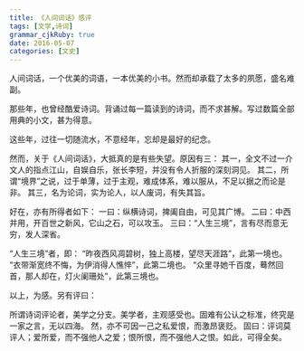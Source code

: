 ```yaml
---
title: 《人间词话》感评
tags: [文学,诗词]
grammar_cjkRuby: true
date: 2016-05-07
categories: [文史]
---
```



人间词话，一个优美的词语，一本优美的小书。然而却承载了太多的夙愿，盛名难副。

那些年，也曾经酷爱诗词。背诵过每一篇读到的诗词，而不求甚解。写过数篇全部用典的小文，甚为得意。

这些年，过往一切随流水，不意经年，忘却是最好的纪念。

然而，关于《人间词话》，大抵真的是有些失望。原因有三：
其一，全文不过一介文人的指点江山，自娱自乐，张长李短，并没有令人折服的深刻洞见。
其二，所谓“境界”之说，过于单薄，过于主观，难成体系，难以服从，不足以据之而论是非。
其三，名为论词，实为论人，以人废词，有失其旨。

好在，亦有所得者如下：
一曰：纵横诗词，捭阖自由，可见其广博。
二曰：中西并用，开百世之新风，它山之石，可以攻玉。
三曰：“人生三境”，言有尽而意无穷，发人深省。


“人生三境”者，即：
“昨夜西风凋碧树，独上高楼，望尽天涯路”，此第一境也。
“衣带渐宽终不悔，为伊消得人憔悴”，此第二境也。
“众里寻她千百度，蓦然回首，那人却在，灯火阑珊处”，此第三境也。


以上，为感。另有评曰：

所谓诗词评论者，美学之分支。美学者，主观感受也。固难有公认之标准，终究是一家之言，无以四海。
然，亦不可因一己之私爱恨，而激昂褒贬。
固曰：评词莫评人；爱所爱，而不强他人之爱；恨所恨，而不强他人之恨。如此，可得全矣。

